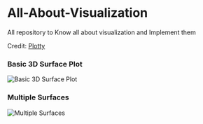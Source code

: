 # All-About-Visualization

All repository to Know all about visualization and Implement them

Credit: [Plotty](https://plotly.com/r/3d-surface-plots/#what-about-dash)

### Basic 3D Surface Plot

![Basic 3D Surface Plot]()


### Multiple Surfaces 

![Multiple Surfaces]()
